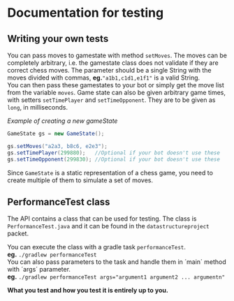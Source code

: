 # Documentation for testing

## Writing your own tests

You can pass moves to gamestate with method `setMoves`. The moves can be completely arbitrary, i.e. the gamestate class does not validate if they are correct chess moves.
The parameter should be a single String with the moves divided with commas, **eg.**`"a1b1,c1d1,e1f1"` is a valid String.  
You can then pass these gamestates to your bot or simply get the move list from the variable `moves`.
Game state can also be given arbitrary game times, with setters `setTimePlayer` and `setTimeOpponent`. They are to be given as `long`, in milliseconds.  


*Example of creating a new gameState*
```java
GameState gs = new GameState();

gs.setMoves("a2a3, b8c6, e2e3");
gs.setTimePlayer(299880);   //Optional if your bot doesn't use these
gs.setTimeOpponent(299830); //Optional if your bot doesn't use these
```

Since `GameState` is a static representation of a chess game, you need to create multiple of them to simulate a set of moves.  

## PerformanceTest class
The API contains a class that can be used for testing.
The class is `PerformanceTest.java` and it can be found in the `datastructureproject` packet.  

You can execute the class with a gradle task `performanceTest`.  
**eg.** `./gradlew performanceTest`  
You can also pass parameters to the task and handle them in ´main´ method with ´args´ parameter.    
**eg.** `./gradlew performanceTest args="argument1 argument2 ... argumentn"`  

**What you test and how you test it is entirely up to you.**
